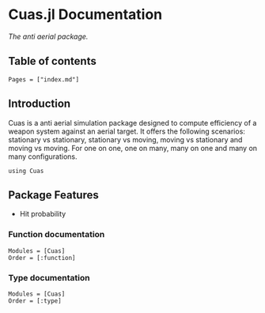 # Cuas.jl Documentation

*The anti aerial package.*

## Table of contents


```@contents
Pages = ["index.md"]
```
## Introduction
Cuas is a anti aerial simulation package designed to compute efficiency of a weapon system against an aerial target.
It offers the following scenarios: stationary vs stationary, stationary vs moving, moving vs stationary and moving vs moving.
For one on one, one on many, many on one and many on many configurations.

```@repl
using Cuas
```


## Package Features
- Hit probability
### Function documentation

```@autodocs
Modules = [Cuas]
Order = [:function]
```

### Type documentation

```@autodocs
Modules = [Cuas]
Order = [:type]
```


```@index
```
